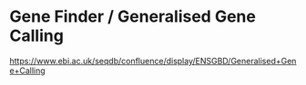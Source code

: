 # Gene Finder / Generalised Gene Calling

https://www.ebi.ac.uk/seqdb/confluence/display/ENSGBD/Generalised+Gene+Calling
